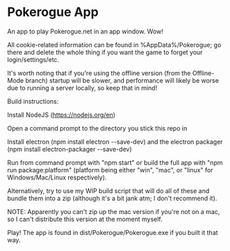 # Pokerogue App
 An app to play Pokerogue.net in an app window. Wow!

All cookie-related information can be found in %AppData%/Pokerogue; go there and delete the whole thing if you want the game to forget your login/settings/etc.

It's worth noting that if you're using the offline version (from the Offline-Mode branch) startup will be slower, and performance will likely be worse due to running a server locally, so keep that in mind!

Build instructions:

Install NodeJS (https://nodejs.org/en)

Open a command prompt to the directory you stick this repo in

Install electron (npm install electron --save-dev) and the electron packager (npm install electron-packager --save-dev)

Run from command prompt with "npm start" or build the full app with "npm run package:platform" (platform being either "win", "mac", or "linux" for Windows/Mac/Linux respectively).

Alternatively, try to use my WIP build script that will do all of these and bundle them into a zip (although it's a bit jank atm; I don't recommend it).

NOTE: Apparently you can't zip up the mac version if you're not on a mac, so I can't distribute this version at the moment myself.

Play! The app is found in dist/Pokerogue/Pokerogue.exe if you built it that way.
